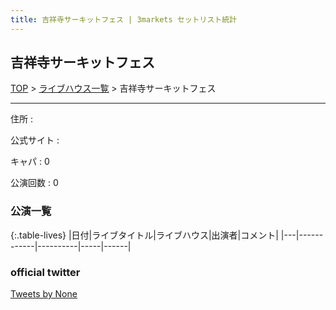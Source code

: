 ```yaml
---
title: 吉祥寺サーキットフェス | 3markets セットリスト統計
---
```

## 吉祥寺サーキットフェス

[TOP](/setlist/) > [ライブハウス一覧](livehouses.html) > 吉祥寺サーキットフェス

___

住所
:    

公式サイト
:    []()

キャパ
:    0

公演回数
: 0



### 公演一覧

{:.table-lives}
|日付|ライブタイトル|ライブハウス|出演者|コメント|
|---|------------|----------|-----|------|



### official twitter

<a class="twitter-timeline" href="https://twitter.com/None?ref_src=twsrc%5Etfw">Tweets by None</a> <script async src="https://platform.twitter.com/widgets.js" charset="utf-8"></script>